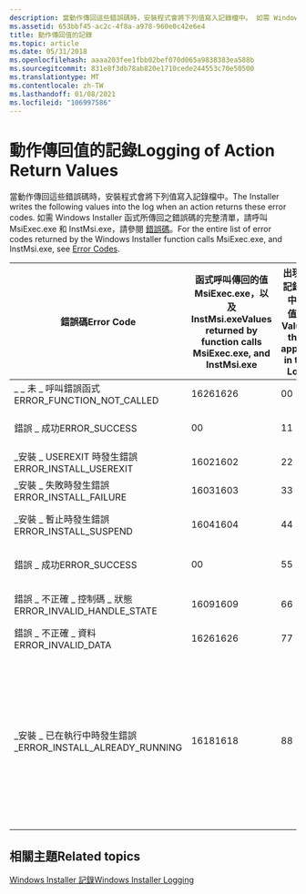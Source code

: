 ```yaml
---
description: 當動作傳回這些錯誤碼時，安裝程式會將下列值寫入記錄檔中。 如需 Windows Installer 函式所傳回之錯誤碼的完整清單，請呼叫 MsiExec.exe 和 InstMsi.exe，請參閱錯誤碼。
ms.assetid: 653bbf45-ac2c-4f8a-a978-960e0c42e6e4
title: 動作傳回值的記錄
ms.topic: article
ms.date: 05/31/2018
ms.openlocfilehash: aaaa203fee1fbb02bef070d065a9838383ea588b
ms.sourcegitcommit: 831e8f3db78ab820e1710cede244553c70e50500
ms.translationtype: MT
ms.contentlocale: zh-TW
ms.lasthandoff: 01/08/2021
ms.locfileid: "106997586"
---
```

# <a name="logging-of-action-return-values"></a><span data-ttu-id="9cc4f-104">動作傳回值的記錄</span><span class="sxs-lookup"><span data-stu-id="9cc4f-104">Logging of Action Return Values</span></span>

<span data-ttu-id="9cc4f-105">當動作傳回這些錯誤碼時，安裝程式會將下列值寫入記錄檔中。</span><span class="sxs-lookup"><span data-stu-id="9cc4f-105">The Installer writes the following values into the log when an action returns these error codes.</span></span> <span data-ttu-id="9cc4f-106">如需 Windows Installer 函式所傳回之錯誤碼的完整清單，請呼叫 MsiExec.exe 和 InstMsi.exe，請參閱 [錯誤碼](error-codes.md)。</span><span class="sxs-lookup"><span data-stu-id="9cc4f-106">For the entire list of error codes returned by the Windows Installer function calls MsiExec.exe, and InstMsi.exe, see [Error Codes](error-codes.md).</span></span>



| <span data-ttu-id="9cc4f-107">錯誤碼</span><span class="sxs-lookup"><span data-stu-id="9cc4f-107">Error Code</span></span>                       | <span data-ttu-id="9cc4f-108">函式呼叫傳回的值 MsiExec.exe，以及 InstMsi.exe</span><span class="sxs-lookup"><span data-stu-id="9cc4f-108">Values returned by function calls MsiExec.exe, and InstMsi.exe</span></span> | <span data-ttu-id="9cc4f-109">出現在記錄檔中的值。</span><span class="sxs-lookup"><span data-stu-id="9cc4f-109">Values that appear in the Log.</span></span> | <span data-ttu-id="9cc4f-110">Description</span><span class="sxs-lookup"><span data-stu-id="9cc4f-110">Description</span></span>                                                                                                                                                                                                                                                                     |
|----------------------------------|----------------------------------------------------------------|--------------------------------|---------------------------------------------------------------------------------------------------------------------------------------------------------------------------------------------------------------------------------------------------------------------------------|
| <span data-ttu-id="9cc4f-111">\_ \_ 未 \_ 呼叫錯誤函式</span><span class="sxs-lookup"><span data-stu-id="9cc4f-111">ERROR\_FUNCTION\_NOT\_CALLED</span></span>     | <span data-ttu-id="9cc4f-112">1626</span><span class="sxs-lookup"><span data-stu-id="9cc4f-112">1626</span></span>                                                           | <span data-ttu-id="9cc4f-113">0</span><span class="sxs-lookup"><span data-stu-id="9cc4f-113">0</span></span>                              | <span data-ttu-id="9cc4f-114">無法執行函數。</span><span class="sxs-lookup"><span data-stu-id="9cc4f-114">A function could not be executed.</span></span>                                                                                                                                                                                                                                               |
| <span data-ttu-id="9cc4f-115">錯誤 \_ 成功</span><span class="sxs-lookup"><span data-stu-id="9cc4f-115">ERROR\_SUCCESS</span></span>                   | <span data-ttu-id="9cc4f-116">0</span><span class="sxs-lookup"><span data-stu-id="9cc4f-116">0</span></span>                                                              | <span data-ttu-id="9cc4f-117">1</span><span class="sxs-lookup"><span data-stu-id="9cc4f-117">1</span></span>                              | <span data-ttu-id="9cc4f-118">已成功完成動作。</span><span class="sxs-lookup"><span data-stu-id="9cc4f-118">An action completed successfully.</span></span>                                                                                                                                                                                                                                               |
| <span data-ttu-id="9cc4f-119">\_安裝 \_ USEREXIT 時發生錯誤</span><span class="sxs-lookup"><span data-stu-id="9cc4f-119">ERROR\_INSTALL\_USEREXIT</span></span>         | <span data-ttu-id="9cc4f-120">1602</span><span class="sxs-lookup"><span data-stu-id="9cc4f-120">1602</span></span>                                                           | <span data-ttu-id="9cc4f-121">2</span><span class="sxs-lookup"><span data-stu-id="9cc4f-121">2</span></span>                              | <span data-ttu-id="9cc4f-122">使用者已取消安裝。</span><span class="sxs-lookup"><span data-stu-id="9cc4f-122">A user canceled installation.</span></span>                                                                                                                                                                                                                                                   |
| <span data-ttu-id="9cc4f-123">\_安裝 \_ 失敗時發生錯誤</span><span class="sxs-lookup"><span data-stu-id="9cc4f-123">ERROR\_INSTALL\_FAILURE</span></span>          | <span data-ttu-id="9cc4f-124">1603</span><span class="sxs-lookup"><span data-stu-id="9cc4f-124">1603</span></span>                                                           | <span data-ttu-id="9cc4f-125">3</span><span class="sxs-lookup"><span data-stu-id="9cc4f-125">3</span></span>                              | <span data-ttu-id="9cc4f-126">嚴重錯誤。</span><span class="sxs-lookup"><span data-stu-id="9cc4f-126">A fatal error.</span></span>                                                                                                                                                                                                                                                                  |
| <span data-ttu-id="9cc4f-127">\_安裝 \_ 暫止時發生錯誤</span><span class="sxs-lookup"><span data-stu-id="9cc4f-127">ERROR\_INSTALL\_SUSPEND</span></span>          | <span data-ttu-id="9cc4f-128">1604</span><span class="sxs-lookup"><span data-stu-id="9cc4f-128">1604</span></span>                                                           | <span data-ttu-id="9cc4f-129">4</span><span class="sxs-lookup"><span data-stu-id="9cc4f-129">4</span></span>                              | <span data-ttu-id="9cc4f-130">安裝已暫停，未完成。</span><span class="sxs-lookup"><span data-stu-id="9cc4f-130">The installation suspended, incomplete.</span></span>                                                                                                                                                                                                                                         |
| <span data-ttu-id="9cc4f-131">錯誤 \_ 成功</span><span class="sxs-lookup"><span data-stu-id="9cc4f-131">ERROR\_SUCCESS</span></span>                   | <span data-ttu-id="9cc4f-132">0</span><span class="sxs-lookup"><span data-stu-id="9cc4f-132">0</span></span>                                                              | <span data-ttu-id="9cc4f-133">5</span><span class="sxs-lookup"><span data-stu-id="9cc4f-133">5</span></span>                              | <span data-ttu-id="9cc4f-134">動作已成功完成。</span><span class="sxs-lookup"><span data-stu-id="9cc4f-134">The action completed successfully.</span></span>                                                                                                                                                                                                                                              |
| <span data-ttu-id="9cc4f-135">錯誤 \_ 不正確 \_ 控制碼 \_ 狀態</span><span class="sxs-lookup"><span data-stu-id="9cc4f-135">ERROR\_INVALID\_HANDLE\_STATE</span></span>    | <span data-ttu-id="9cc4f-136">1609</span><span class="sxs-lookup"><span data-stu-id="9cc4f-136">1609</span></span>                                                           | <span data-ttu-id="9cc4f-137">6</span><span class="sxs-lookup"><span data-stu-id="9cc4f-137">6</span></span>                              | <span data-ttu-id="9cc4f-138">控制碼處於無效狀態。</span><span class="sxs-lookup"><span data-stu-id="9cc4f-138">The handle is in an invalid state.</span></span>                                                                                                                                                                                                                                              |
| <span data-ttu-id="9cc4f-139">錯誤 \_ 不正確 \_ 資料</span><span class="sxs-lookup"><span data-stu-id="9cc4f-139">ERROR\_INVALID\_DATA</span></span>             | <span data-ttu-id="9cc4f-140">1626</span><span class="sxs-lookup"><span data-stu-id="9cc4f-140">1626</span></span>                                                           | <span data-ttu-id="9cc4f-141">7</span><span class="sxs-lookup"><span data-stu-id="9cc4f-141">7</span></span>                              | <span data-ttu-id="9cc4f-142">資料無效。</span><span class="sxs-lookup"><span data-stu-id="9cc4f-142">The data is invalid.</span></span>                                                                                                                                                                                                                                                            |
| <span data-ttu-id="9cc4f-143">\_安裝 \_ 已在執行中時發生錯誤 \_</span><span class="sxs-lookup"><span data-stu-id="9cc4f-143">ERROR\_INSTALL\_ALREADY\_RUNNING</span></span> | <span data-ttu-id="9cc4f-144">1618</span><span class="sxs-lookup"><span data-stu-id="9cc4f-144">1618</span></span>                                                           | <span data-ttu-id="9cc4f-145">8</span><span class="sxs-lookup"><span data-stu-id="9cc4f-145">8</span></span>                              | <span data-ttu-id="9cc4f-146">其他安裝正在進行。</span><span class="sxs-lookup"><span data-stu-id="9cc4f-146">Another installation is in progress.</span></span> <span data-ttu-id="9cc4f-147">一次只能有一個安裝可以在 [InstallExecuteSequence](installexecutesequence-table.md)、 [AdminExecuteSequence](adminexecutesequence-table.md)或 [AdvtExecuteSequence](advtexecutesequence-table.md) 資料表中執行動作。</span><span class="sxs-lookup"><span data-stu-id="9cc4f-147">Only one installation at a time can run actions in the [InstallExecuteSequence](installexecutesequence-table.md), [AdminExecuteSequence](adminexecutesequence-table.md), or [AdvtExecuteSequence](advtexecutesequence-table.md) tables.</span></span> |



 

## <a name="related-topics"></a><span data-ttu-id="9cc4f-148">相關主題</span><span class="sxs-lookup"><span data-stu-id="9cc4f-148">Related topics</span></span>

<dl> <dt>

[<span data-ttu-id="9cc4f-149">Windows Installer 記錄</span><span class="sxs-lookup"><span data-stu-id="9cc4f-149">Windows Installer Logging</span></span>](windows-installer-logging.md)
</dt> </dl>

 

 



